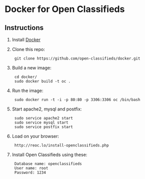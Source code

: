 # Docker for Open Classifieds 

## Instructions

1. Install [Docker](https://docs.docker.com/installation/)

2. Clone this repo:

        git clone https://github.com/open-classifieds/docker.git

3. Build a new image:

        cd docker/
        sudo docker build -t oc .

4. Run the image:

        sudo docker run -t -i -p 80:80 -p 3306:3306 oc /bin/bash

5. Start apache2, mysql and postfix:

		sudo service apache2 start
		sudo service mysql start
		sudo service postfix start

7. Load on your browser: 

        http://reoc.lo/install-openclassifieds.php

8. Install Open Classifieds using these:

        Database name: openclassifieds
        User name: root 
        Password: 1234






















